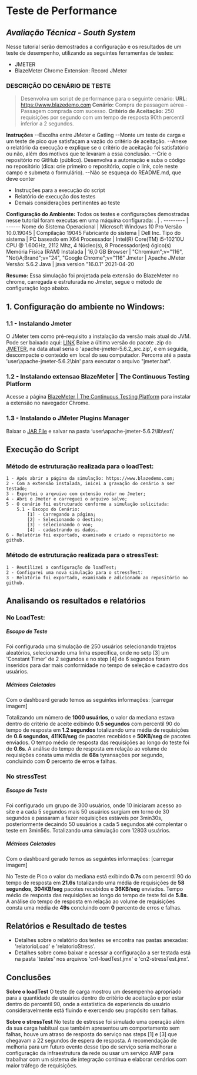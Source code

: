 # Teste de Performance
## _Avaliação Técnica - South System_


Nesse tutorial serão demostrados a configuração e os resultados de um teste de desempenho, utilizando as seguintes ferramentas de testes:

* JMETER
* BlazeMeter Chrome Extension: Record JMeter

### DESCRIÇÃO DO CENÁRIO DE TESTE

>Desenvolva um script de performance para o seguinte cenário:
>**URL**: https://www.blazedemo.com
>**Cenário:** Compra de passagem aérea - Passagem comprada com sucesso.
>**Critério de Aceitação:**
>250 requisições por segundo com um tempo de resposta 90th percentil inferior a 2 segundos.

**Instruções**
--Escolha entre JMeter e Gatling
--Monte um teste de carga e um teste de pico que satisfaçam a vazão do critério de aceitação.
--Anexe o relatório da execução e explique se o critério de aceitação foi satisfatório ou não, além dos motivos que te levaram a essa conclusão.
--Crie o repositório no GitHub (público). Desenvolva a automação e suba o código no repositório (dica: crie primeiro o repositório, copie o link, cole neste campo e submeta o formulário).
--Não se esqueça do README.md, que deve conter
   - Instruções para a execução do script
   - Relatório de execução dos testes
   - Demais considerações pertinentes ao teste


**Configuração do Ambiente:** Todos os testes e configurações demostradas nesse tutorial foram executas em uma máquina configurada:
. | .
--------- | ------
Nome do Sistema Operacional    |	Microsoft Windows 10 Pro
Versão	10.0.19045             |    Compilação 19045
Fabricante do sistema          |	Dell Inc.
Tipo do sistema                |	PC baseado em X64
Processador                    |	Intel(R) Core(TM) i5-10210U CPU @ 1.60GHz, 2112 Mhz, 4 Núcleo(s), 8 Processador(es) ógico(s)
Memória Física (RAM) Instalada |	16,0 GB
Browser                        |	"Chromium";v="116", "Not)A;Brand";v="24", "Google Chrome";v="116"
Jmeter                         |	Apache JMeter Versão: 5.6.2
Java                           |	java version "16.0.1" 2021-04-20

**Resumo:** Essa simulação foi projetada pela extensão do BlazeMeter no chrome, carregada e estruturada no Jmeter, segue o método de configuração logo abaixo.

## 1. Configuração do ambiente no Windows:

### 1.1 - Instalando Jmeter
O JMeter tem como pré-requisito a instalação da versão mais atual do JVM. Pode ser baixado aqui: [LINK](https://www.java.com/pt-BR/download/manual.jsp)
Baixe a última versão do pacote .zip do [JMETER](https://jmeter.apache.org/download_jmeter.cgi), na data atual seria o 'apache-jmeter-5.6.2_src.zip', e em seguida, descompacte o conteúdo em local do seu computador. Percorra até a pasta 'user\apache-jmeter-5.6.2\bin' para executar o arquivo "jmeter.bat".
### 1.2 - Instalando extensao BlazeMeter | The Continuous Testing Platform
Acesse a página [BlazeMeter | The Continuous Testing Platform](https://chrome.google.com/webstore/detail/blazemeter-the-continuous/mbopgmdnpcbohhpnfglgohlbhfongabi) para instalar a extensão no navegador Chrome.
### 1.3 - Instalando o JMeter Plugins Manager
Baixar o [JAR File](https://jmeter-plugins.org/get/) e salvar na pasta ‘user\apache-jmeter-5.6.2\lib\ext\’


## Execução do Script

### Método de estruturação realizada para o loadTest:
    1 - Após abrir a página da simulação: https://www.blazedemo.com;
    2 - Com a extensão instalada, inicei a gravação do cenário a ser testado;
    3 - Exportei o arqvuivo com extensão rodar no Jmeter;
    4 - Abri o Jmeter e carreguei o arquivo salvo;
    5 - O cenário foi estruturado conforme a simulação solicitada:
        5.1 - Escopo do Cenário:
            [1] - Carregando a página;
            [2] - Selecionando o destino;
            [3] - selecionando o voo;
            [4] - cadastrando os dados.
    6 - Relatório foi exportado, examinado e criado o repositório no github.

### Método de estruturação realizada para o stressTest:
    1 - Reutilizei a configuração do loadTest;
    2 - Configurei uma nova simulação para o stressTest: 
    3 - Relatório foi exportado, examinado e adicionado ao repositório no github.
    
## Analisando os resultados e relatórios

### No LoadTest:
##### Escopo de Teste
Foi configurada uma simulação de 250 usuários selecionando trajetos aleatórios, selecionando uma linha específica, onde no setp [3] um 'Constant Timer' de 2 segundos e no step [4] de 6 segundos foram inseridos para dar mais conformidade no tempo de seleção e cadastro dos usuários.

##### Métricas Coletadas
Com o dashboard gerado temos as seguintes informações:
[carregar imagem]

Totalizando um número de **1000 usuários**, o valor da mediana estava dentro do critério de aceite exibindo **0.5 segundos** com percentil 90 do tempo de resposta em **1.2 segundos** totalizando uma média de requisições de **0.6 segundos**, **411KB/seg** de pacotes recebidos e **50KB/seg** de pacotes enviados. O tempo médio de resposta  das requisições ao longo do teste foi de **0.6s**. A análise do tempo de resposta em relação ao volume de requisições consta uma média de **68s** tyransações por segundo, concluindo com **0** percento de erros e falhas.

### No stressTest
##### Escopo de Teste
Foi configurado um grupo de 300 usuários, onde 10 iniciaram acesso ao site e a cada 5 segundos mais 50 usuários surgiam em torno de 30 segundos e passaram a fazer requisições estáveis por 3min30s, posteriormente decaindo 50 usuários a cada 5 segundos até complentar o teste em 3min56s. Totalizando uma simulação com 12803 usuários.

##### Métricas Coletadas
Com o dashboard gerado temos as seguintes informações:
[carregar imagem]

No Teste de Pico o valor da mediana está exibindo **0.7s** com percentil 90 do tempo de resposta em **21.6s** totalizando uma média de requisições de **58 segundos**, **304KB/seg** pacotes recebidos e **36KB/seg** enviados. Tempo médio de resposta das requisições ao longo do tempo de teste foi de **5.8s**. A análise do tempo de resposta em relação ao volume de requisições consta uma média de **49s** concluindo com **0** percento de erros e falhas.

## Relatórios e Resultado de testes

- Detalhes sobre o relatório dos testes se encontra nas pastas anexadas: 'relatorioLoad' e 'relatorioStress'.
- Detalhes sobre como baixar e acessar a configuração a ser testada está na pasta 'testes' nos arquivos 'cn1-loadTest.jmx' e 'cn2-stressTest.jmx'.

## Conclusões

**Sobre o loadTest**
O teste de carga mostrou um desempenho apropriado para a quantidade de usuários dentro do critério de aceitação e por estar dentro do percentil 90, onde a estatística de experiencia do usuário consideravelmente está fluindo e exercendo seu propósito sem falhas.

**Sobre o stressTest**
No teste de estresse foi simulado uma operação além da sua carga habitual que também apresentou um comportamento sem falhas, houve um atraso de resposta do serviço nas steps [1] e [3] que chegavam a 22 segundos de espera de resposta. A recomendação de melhoria para um futuro evento desse tipo de serviço seria melhorar a configuração da infraestrutura da rede ou usar um serviço AMP para trabalhar com um sistema de integração continua e elaborar cenários com maior tráfego de requisições.

